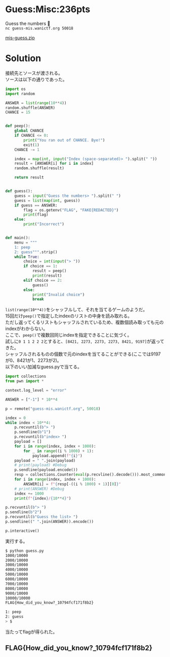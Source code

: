# Guess:Misc:236pts
Guess the numbers 🤔  
`nc guess-mis.wanictf.org 50018`  

[mis-guess.zip](mis-guess.zip)  

# Solution
接続先とソースが渡される。  
ソースは以下の通りであった。  
```python
import os
import random

ANSWER = list(range(10**4))
random.shuffle(ANSWER)
CHANCE = 15


def peep():
    global CHANCE
    if CHANCE <= 0:
        print("You ran out of CHANCE. Bye!")
        exit(1)
    CHANCE -= 1

    index = map(int, input("Index (space-separated)> ").split(" "))
    result = [ANSWER[i] for i in index]
    random.shuffle(result)

    return result


def guess():
    guess = input("Guess the numbers> ").split(" ")
    guess = list(map(int, guess))
    if guess == ANSWER:
        flag = os.getenv("FLAG", "FAKE{REDACTED}")
        print(flag)
    else:
        print("Incorrect")


def main():
    menu = """
    1: peep
    2: guess""".strip()
    while True:
        choice = int(input("> "))
        if choice == 1:
            result = peep()
            print(result)
        elif choice == 2:
            guess()
        else:
            print("Invalid choice")
            break
```
`list(range(10**4))`をシャッフルして、それを当てるゲームのようだ。  
15回だけ`peep()`で指定したindexのリストの中身を読み取れる。  
ただし返ってくるリストもシャッフルされているため、複数個読み取っても元のindexがわからない。  
ここで、`peep()`で複数回同じindexを指定できることに気づく。  
試しに`0 1 1 2 2 2`とすると、`[8421, 2273, 2273, 2273, 8421, 9197]`が返ってきた。  
シャッフルされるものの個数で元のindexを当てることができる(ここでは9197が0、8421が1、2273が2)。  
以下のいい加減なguess.pyで当てる。  
```python
import collections
from pwn import *

context.log_level = "error"

ANSWER = ["-1"] * 10**4

p = remote("guess-mis.wanictf.org", 50018)

index = 0
while index < 10**4:
    p.recvuntil(b"> ")
    p.sendline(b"1")
    p.recvuntil(b"index> ")
    payload = []
    for i in range(index, index + 1000):
        for _ in range((i % 1000) + 1):
            payload.append(f"{i}")
    payload = " ".join(payload)
    # print(payload) #Debug
    p.sendline(payload.encode())
    resp = collections.Counter(eval(p.recvline().decode())).most_common()
    for i in range(index, index + 1000):
        ANSWER[i] = f"{resp[-((i % 1000) + 1)][0]}"
    # print(ANSWER) #Debug
    index += 1000
    print(f"{index}/{10**4}")

p.recvuntil(b"> ")
p.sendline(b"2")
p.recvuntil(b"Guess the list> ")
p.sendline((" ".join(ANSWER)).encode())

p.interactive()
```
実行する。  
```bash
$ python guess.py
1000/10000
2000/10000
3000/10000
4000/10000
5000/10000
6000/10000
7000/10000
8000/10000
9000/10000
10000/10000
FLAG{How_did_you_know?_10794fcf171f8b2}

1: peep
2: guess
> $
```
当たってflagが得られた。  

## FLAG{How_did_you_know?_10794fcf171f8b2}